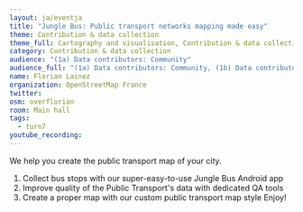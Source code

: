 ```yaml
---
layout: ja/eventja
title: "Jungle Bus: Public transport networks mapping made easy"
theme: Contribution & data collection
theme_full: Cartography and visualisation, Contribution & data collection, Transport, routing and urban planning
category: Contribution & data collection
audience: "(1a) Data contributors: Community"
audience_full: "(1a) Data contributors: Community, (1b) Data contributors: Public administration (open data, data feedback...), (1c) Data contributors: Companies (data feedback, driven by need of data...), (2a) Data users: Commercial, (2b) Data users: Non-profit and public service"
name: Florian Lainez
organization: OpenStreetMap France
twitter: 
osm: overflorian
room: Main hall
tags:
  - turn7
youtube_recording: 
---
```

We help you create the public transport map of your city.
1. Collect bus stops with our super-easy-to-use Jungle Bus Android app
2. Improve quality of the Public Transport's data with dedicated QA tools
3. Create a proper map with our custom public transport map style
Enjoy!

